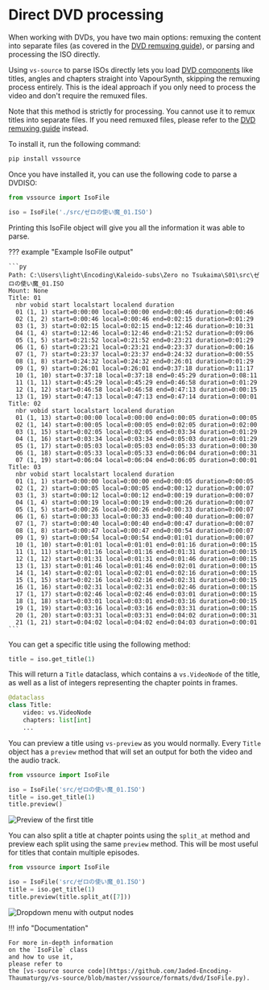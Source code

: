 # Direct DVD processing

When working with DVDs,
you have two main options:
remuxing the content into separate files
(as covered in the [DVD remuxing guide](./dvd-remux.md)),
or parsing and processing the ISO directly.

Using `vs-source` to parse ISOs directly
lets you load [DVD components](./dvd-remux.md#understanding-dvd-structure)
like titles, angles and chapters
straight into VapourSynth,
skipping the remuxing process entirely.
This is the ideal approach
if you only need to process the video
and don't require the remuxed files.

Note that this method is strictly for processing.
You cannot use it to remux titles into separate files.
If you need remuxed files,
please refer to the [DVD remuxing guide](./dvd-remux.md) instead.

To install it,
run the following command:

```bash
pip install vssource
```

Once you have installed it,
you can use the following code
to parse a DVDISO:

```python
from vssource import IsoFile

iso = IsoFile('./src/ゼロの使い魔_01.ISO')
```

Printing this IsoFile object
will give you all the information
it was able to parse.

??? example "Example IsoFile output"

    ```py
    Path: C:\Users\light\Encoding\Kaleido-subs\Zero no Tsukaima\S01\src\ゼロの使い魔_01.ISO
    Mount: None
    Title: 01
      nbr vobid start localstart localend duration
      01 (1, 1) start=0:00:00 local=0:00:00 end=0:00:46 duration=0:00:46
      02 (1, 2) start=0:00:46 local=0:00:46 end=0:02:15 duration=0:01:29
      03 (1, 3) start=0:02:15 local=0:02:15 end=0:12:46 duration=0:10:31
      04 (1, 4) start=0:12:46 local=0:12:46 end=0:21:52 duration=0:09:06
      05 (1, 5) start=0:21:52 local=0:21:52 end=0:23:21 duration=0:01:29
      06 (1, 6) start=0:23:21 local=0:23:21 end=0:23:37 duration=0:00:16
      07 (1, 7) start=0:23:37 local=0:23:37 end=0:24:32 duration=0:00:55
      08 (1, 8) start=0:24:32 local=0:24:32 end=0:26:01 duration=0:01:29
      09 (1, 9) start=0:26:01 local=0:26:01 end=0:37:18 duration=0:11:17
      10 (1, 10) start=0:37:18 local=0:37:18 end=0:45:29 duration=0:08:11
      11 (1, 11) start=0:45:29 local=0:45:29 end=0:46:58 duration=0:01:29
      12 (1, 12) start=0:46:58 local=0:46:58 end=0:47:13 duration=0:00:15
      13 (1, 19) start=0:47:13 local=0:47:13 end=0:47:14 duration=0:00:01
    Title: 02
      nbr vobid start localstart localend duration
      01 (1, 13) start=0:00:00 local=0:00:00 end=0:00:05 duration=0:00:05
      02 (1, 14) start=0:00:05 local=0:00:05 end=0:02:05 duration=0:02:00
      03 (1, 15) start=0:02:05 local=0:02:05 end=0:03:34 duration=0:01:29
      04 (1, 16) start=0:03:34 local=0:03:34 end=0:05:03 duration=0:01:29
      05 (1, 17) start=0:05:03 local=0:05:03 end=0:05:33 duration=0:00:30
      06 (1, 18) start=0:05:33 local=0:05:33 end=0:06:04 duration=0:00:31
      07 (1, 19) start=0:06:04 local=0:06:04 end=0:06:05 duration=0:00:01
    Title: 03
      nbr vobid start localstart localend duration
      01 (1, 1) start=0:00:00 local=0:00:00 end=0:00:05 duration=0:00:05
      02 (1, 2) start=0:00:05 local=0:00:05 end=0:00:12 duration=0:00:07
      03 (1, 3) start=0:00:12 local=0:00:12 end=0:00:19 duration=0:00:07
      04 (1, 4) start=0:00:19 local=0:00:19 end=0:00:26 duration=0:00:07
      05 (1, 5) start=0:00:26 local=0:00:26 end=0:00:33 duration=0:00:07
      06 (1, 6) start=0:00:33 local=0:00:33 end=0:00:40 duration=0:00:07
      07 (1, 7) start=0:00:40 local=0:00:40 end=0:00:47 duration=0:00:07
      08 (1, 8) start=0:00:47 local=0:00:47 end=0:00:54 duration=0:00:07
      09 (1, 9) start=0:00:54 local=0:00:54 end=0:01:01 duration=0:00:07
      10 (1, 10) start=0:01:01 local=0:01:01 end=0:01:16 duration=0:00:15
      11 (1, 11) start=0:01:16 local=0:01:16 end=0:01:31 duration=0:00:15
      12 (1, 12) start=0:01:31 local=0:01:31 end=0:01:46 duration=0:00:15
      13 (1, 13) start=0:01:46 local=0:01:46 end=0:02:01 duration=0:00:15
      14 (1, 14) start=0:02:01 local=0:02:01 end=0:02:16 duration=0:00:15
      15 (1, 15) start=0:02:16 local=0:02:16 end=0:02:31 duration=0:00:15
      16 (1, 16) start=0:02:31 local=0:02:31 end=0:02:46 duration=0:00:15
      17 (1, 17) start=0:02:46 local=0:02:46 end=0:03:01 duration=0:00:15
      18 (1, 18) start=0:03:01 local=0:03:01 end=0:03:16 duration=0:00:15
      19 (1, 19) start=0:03:16 local=0:03:16 end=0:03:31 duration=0:00:15
      20 (1, 20) start=0:03:31 local=0:03:31 end=0:04:02 duration=0:00:31
      21 (1, 21) start=0:04:02 local=0:04:02 end=0:04:03 duration=0:00:01
    ```

You can get a specific title
using the following method:

```python
title = iso.get_title(1)
```

This will return a `Title` dataclass,
which contains a `vs.VideoNode`
of the title,
as well as a list of integers
representing the chapter points
in frames.

```python
@dataclass
class Title:
    video: vs.VideoNode
    chapters: list[int]
    ...
```

You can preview a title
using `vs-preview`
as you would normally.
Every `Title` object
has a `preview` method
that will set an output
for both the video
and the audio track.

```py
from vssource import IsoFile

iso = IsoFile('src/ゼロの使い魔_01.ISO')
title = iso.get_title(1)
title.preview()
```

![Preview of the first title](./img/dvd-process/isofile/preview-full-title.png)

You can also split a title
at chapter points
using the `split_at` method
and preview each split
using the same `preview` method.
This will be most useful
for titles that contain multiple episodes.

```py
from vssource import IsoFile

iso = IsoFile('src/ゼロの使い魔_01.ISO')
title = iso.get_title(1)
title.preview(title.split_at([7]))
```

![Dropdown menu with output nodes](./img/dvd-process/isofile/preview-split-title-nodes.png)

!!! info "Documentation"

    For more in-depth information
    on the `IsoFile` class
    and how to use it,
    please refer to
    the [vs-source source code](https://github.com/Jaded-Encoding-Thaumaturgy/vs-source/blob/master/vssource/formats/dvd/IsoFile.py).


